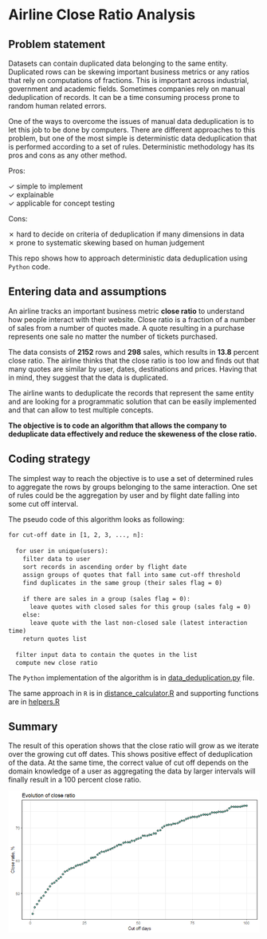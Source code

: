 # Airline Close Ratio Analysis

## Problem statement

Datasets can contain duplicated data belonging to the same entity. Duplicated
rows can be skewing important business metrics or any ratios that rely on 
computations of fractions. This is important across industrial, government and
academic fields. Sometimes companies rely on manual deduplication of records. 
It can be a time consuming process prone to random human related errors. 

One of the ways to overcome the issues of manual data deduplication is to 
let this job to be done by computers. There are different approaches to this
problem, but one of the most simple is deterministic data deduplication that is
performed according to a set of rules. Deterministic methodology has its pros and
cons as any other method.

Pros:

&check; simple to implement  
&check; explainable  
&check; applicable for concept testing  

Cons:

&cross; hard to decide on criteria of deduplication if many dimensions in data  
&cross; prone to systematic skewing based on human judgement  

This repo shows how to approach deterministic data deduplication using `Python`
code.

## Entering data and assumptions

An airline tracks an important business metric **close ratio** to understand how
people interact with their website. Close ratio is a fraction of a number of sales
from a number of quotes made. A quote resulting in a purchase represents one
sale no matter the number of tickets purchased.

The data consists of **2152** rows and **298** sales, which results in **13.8**
percent close ratio. The airline thinks that the close ratio is too low and finds
out that many quotes are similar by user, dates, destinations and prices. Having
that in mind, they suggest that the data is duplicated.

The airline wants to deduplicate the records that represent the same entity and
are looking for a programmatic solution that can be easily implemented and that
can allow to test multiple concepts.

**The objective is to code an algorithm that allows the company to deduplicate data effectively and reduce the skeweness of the close ratio.**

## Coding strategy

The simplest way to reach the objective is to use a set of determined rules to
aggregate the rows by groups belonging to the same interaction. One set of
rules could be the aggregation by user and by flight date falling into some cut
off interval.

The pseudo code of this algorithm looks as following:

```
for cut-off date in [1, 2, 3, ..., n]:
  
  for user in unique(users):
    filter data to user
    sort records in ascending order by flight date
    assign groups of quotes that fall into same cut-off threshold
    find duplicates in the same group (their sales flag = 0)
    
    if there are sales in a group (sales flag = 0):
      leave quotes with closed sales for this group (sales falg = 0)
    else:
      leave quote with the last non-closed sale (latest interaction time)
    return quotes list
  
  filter input data to contain the quotes in the list
  compute new close ratio
```

The `Python` implementation of the algorithm is in [data_deduplication.py](https://github.com/GeorgyMakarov/data_deduplication/blob/main/data_deduplication.py) file.

The same approach in `R` is in [distance_calculator.R](https://github.com/GeorgyMakarov/data_deduplication/blob/main/distance_calculator.R) and supporting functions are in [helpers.R](https://github.com/GeorgyMakarov/data_deduplication/blob/main/helpers.R)

## Summary

The result of this operation shows that the close ratio will grow as we iterate
over the growing cut off dates. This shows positive effect of deduplication of the
data. At the same time, the correct value of cut off depends on the domain
knowledge of a user as aggregating the data by larger intervals will finally
result in a 100 percent close ratio.

![Close ratio evolution](https://github.com/GeorgyMakarov/data_deduplication/blob/main/close_ratio_evo.png)


